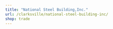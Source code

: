 ```yaml
---
title: "National Steel Building,Inc."
url: /clarksville/national-steel-building-inc/
shop: trade
---
```

